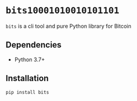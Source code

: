 # `bits10001010010101101`

`bits` is a cli tool and pure Python library for Bitcoin

## Dependencies

- Python 3.7+

## Installation

```bash
pip install bits
```
